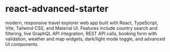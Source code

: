 # react-advanced-starter
 modern, responsive travel explorer web app built with React, TypeScript, Vite, Tailwind CSS, and Material UI. Features include country search and filtering, live GraphQL API integration, REST API calls, booking form with validation, weather and map widgets, dark/light mode toggle, and advanced UI components.
